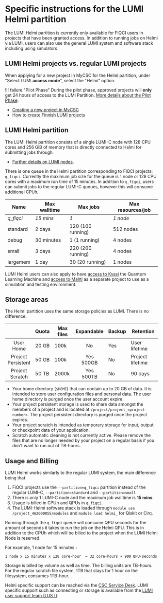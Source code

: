 # Specific instructions for the LUMI Helmi partition


The LUMI Helmi partition is currently only available for FiQCI users in projects that have been granted access. In addition to running jobs on Helmi via LUMI, users can also use the general LUMI system and software stack including using simulators. 



## LUMI Helmi projects vs. regular LUMI projects

When applying for a new project in MyCSC for the Helmi partition, under "Select LUMI **access mode**", select the "Helmi" option. 

<!-- Maybe insert image here? -->

!!! failure "Pilot Phase"
	During the pilot phase, approved projects will **only** get 24 hours of access to the LUMI Partition.
	[More details about the Pilot Phase](../lumi-helmi-pilot-phase/). 

* [Creating a new project in MyCSC](/accounts/how-to-create-new-project/)
* [How to create Finnish LUMI projects](/accounts/how-to-create-new-project/#how-to-create-finnish-lumi-projects)


<!-- ===
* Can a Quantum project use the Helmi partition AND LUMI-C partition for example?
* What about other LUMI Partitions? E.g they want to use Jupyter-notebook LUMI-D?
* Integration with Kvasi or just mention Kvasi?  -->



## LUMI Helmi partition

The LUMI Helmi partition consists of a single LUMI-C node with 128 CPU cores and 256 GiB of memory that is directly connected to Helmi for submitting jobs through. 


* [Further details on LUMI nodes](https://docs.lumi-supercomputer.eu/computing/systems/lumic/).


There is one queue in the Helmi partition corresponding to FiQCI projects: `q_fiqci`. Currently the maximum job size for the queue is 1 node or 128 CPU cores with a maximum run time of 15 minutes. In addition to `q_fiqci`, users can submit jobs to the regular LUMI-C queues, however this will consume additional CPUh. 


| Name     | Max walltime | Max jobs          | Max resources/job  |
| -------- | ------------ | ----------------- | ------------------ |
| _q_fiqci_| _15 mins_    |   _1_             | _1 node_           |
| standard | 2 days       | 120 (100 running) | 512 nodes          |
| debug    | 30 minutes   |   1 (1 running)   | 4 nodes            |
| small    | 3 days       | 220 (200 running) | 4 nodes            |
| largemem | 1 day        |  30 (20 running)  | 1 nodes            |


LUMI Helmi users can also apply to have [access to Kvasi](../../kvasi/kvasi/) the Quantum Learning Machine and [access to Mahti](/computing/systems-mahti/) as a separate project to use as a simulation and testing environment. 

## Storage areas

The Helmi partition uses the same storage policies as LUMI. There is no difference. 

|                       | Quota | Max files | Expandable   | Backup | Retention        |
|:---------------------:|-------|-----------|:------------:|--------|------------------|
| User<br>Home          | 20 GB | 100k      | No           | Yes    | User lifetime    |
| Project<br>Persistent | 50 GB | 100k      | Yes<br>500GB | No     | Project lifetime |
| Project<br>Scratch    | 50 TB | 2000k     | Yes<br>500TB | No     | 90 days          |

* Your home directory (`$HOME`) that can contain up to 20 GB of data. It is intended to store user configuration files and personal data. The user home directory is purged once the user account expire.
* Your project persistent storage is used to share data amongst the members of a project and is located at `/project/project_<project-number>`. The project persistent directory is purged once the project expires.
* Your project scratch is intended as temporary storage for input, output or checkpoint data of your application. 
* Scratch automatic cleaning is not currently active. Please remove the files that are no longer needed by your project on a regular basis if you don't want to run out of TB-hours.

## Usage and Billing

LUMI Helmi works similarly to the regular LUMI system, the main difference being that 

1. FiQCI projects use the `--partition=q_fiqci` partition instead of the regular LUMI-C, `--partition=standard` and `--partition=small`
2. There is only 1 LUMI-C node and the maximum job walltime is **15 mins**
3. Usage is billed in CPUh and QPUs in `q_fiqci`. 
4. The LUMI-Helmi software stack is loaded through `module use /project_462000055/modules` and `module load helmi_` for Qiskit or Cirq. 

Running through the `q_fiqci` queue will consume QPU seconds for the amount of seconds it takes to run the job on the Helmi QPU. This is in addition to the CPUh which will be billed to the project when the LUMI Helmi Node is reserved. 


For example, 1 node for 15 minutes : 

```
1 node x 15 minutes x 128 core-hour  = 32 core-hours + 900 QPU-seconds
```

<!-- Max QPU seconds a project can use is ~  -->

<!-- BU equation -->

Storage is billed by volume as well as time. The billing units are TB-hours. For the regular scratch file system, 1TB that stays for 1 hour on the filesystem, consumes 1TB-hour.


Helmi specific support can be reached via the [CSC Service Desk](/support/contact/). LUMI specific support such as connecting or storage is available from the [LUMI user support team (LUST)](https://lumi-supercomputer.eu/user-support/need-help/account/).
